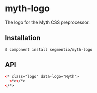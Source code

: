 
# myth-logo

  The logo for the Myth CSS preprocessor.

## Installation

    $ component install segmentio/myth-logo

## API

```html
<* class="logo" data-logo="Myth">
  <*></*>
</*>
```
